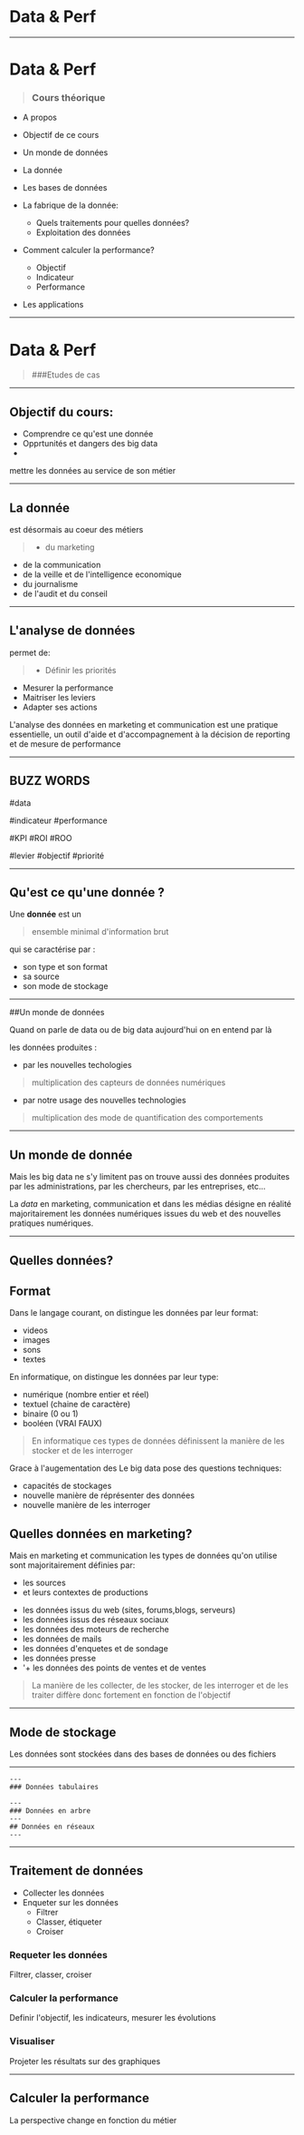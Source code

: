 # Data & Perf

---

# Data & Perf

> ### Cours théorique

- A propos
- Objectif de ce cours
- Un monde de données
- La donnée
- Les bases de données
- La fabrique de la donnée:
    
    - Quels traitements pour quelles données?
    - Exploitation des données
- Comment calculer la performance?
    - Objectif
    - Indicateur
    - Performance
- Les applications

---
# Data & Perf

> ###Etudes de cas


---
## Objectif du cours:


* Comprendre ce qu'est une donnée
* Opprtunités et dangers des big data
* 
> 
 mettre les données au service de son métier
 
---
## La donnée

est désormais au coeur des métiers

>- du marketing
- de la communication
- de la veille et de l'intelligence economique
- du journalisme
- de l'audit et du conseil

---

## L'analyse de données 

permet de:

>* Définir les priorités 
* Mesurer la performance
* Maitriser les leviers 
* Adapter ses actions  
>

L'analyse des données en marketing et communication
est une pratique essentielle,
un outil d'aide et d'accompagnement à la décision
de reporting et de mesure de performance

---
## BUZZ WORDS 

\#data

\#indicateur \#performance 

\#KPI \#ROI \#ROO 

\#levier   \#objectif  \#priorité

---

## Qu'est ce qu'une donnée ?


Une **donnée** est un 
> ensemble minimal d'information 
> brut

qui se caractérise par :

- son type et son format
- sa source
- son mode de stockage



---
##Un monde de données

Quand on parle de data ou de big data
aujourd'hui on en entend par là 

les données produites :
* par les nouvelles techologies
> multiplication des capteurs de données numériques

* par notre usage des nouvelles technologies
> multiplication des mode de quantification des comportements

---

## Un monde de donnée
Mais les big data  ne s'y limitent pas
on trouve aussi des données produites par les administrations, 
par les chercheurs, par les entreprises, etc...

La *data* en marketing, communication et dans les médias désigne
en réalité majoritairement les données numériques issues du web 
et des nouvelles pratiques numériques. 

---
## Quelles données?


## Format

Dans le langage courant, on distingue les données par leur format:
- videos
- images
- sons 
- textes

En informatique, on distingue les données par leur type:
- numérique (nombre entier et réel)
- textuel (chaine de caractère)
- binaire (0 ou 1)
- booléen (VRAI FAUX)

> En informatique ces types de données définissent la manière de les stocker
et de les interroger

Grace à l'augementation des Le big data pose des questions techniques:
* capacités de stockages
* nouvelle manière de réprésenter des données
* nouvelle manière de les interroger




## Quelles données en marketing?

Mais en marketing et communication les types de données qu'on utilise 
sont majoritairement définies par: 
* les sources 
* et leurs contextes de productions


- les données issus du web (sites, forums,blogs, serveurs)
- les données issus des réseaux sociaux
- les données des moteurs de recherche
- les données de mails 
- les données d'enquetes et de sondage
- les données presse
- '+ les données des points de ventes et de ventes

> La manière de les collecter, de les stocker, de les interroger 
et de les traiter diffère donc fortement en fonction de l'objectif
---

## Mode de stockage

Les données sont stockées dans des bases de données ou des fichiers

---
    ---
    ### Données tabulaires

    ---
    ### Données en arbre
    ---
    ## Données en réseaux
    ---
---
## Traitement de données

* Collecter les données
* Enqueter sur les données
    * Filtrer
    * Classer, étiqueter
    * Croiser
    
### Requeter les données

Filtrer, classer, croiser

### Calculer la performance

Definir l'objectif, les indicateurs, mesurer les évolutions


### Visualiser

Projeter les résultats sur des graphiques

---
## Calculer la performance

La perspective change en fonction du métier
